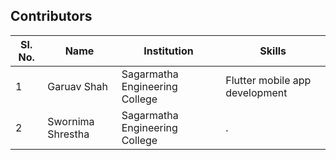 ## Contributors

| Sl. No. | Name                                                           | Institution                                                         | Skills                                                             |
| ------- | -------------------------------------------------------------- | ------------------------------------------------------------------- | ------------------------------------------------------------------ |
| 1       | Garuav Shah                                                    | Sagarmatha Engineering College                                      | Flutter mobile app development                                     |
| 2       | Swornima Shrestha                                              | Sagarmatha Engineering College                                      | .                                                                  |